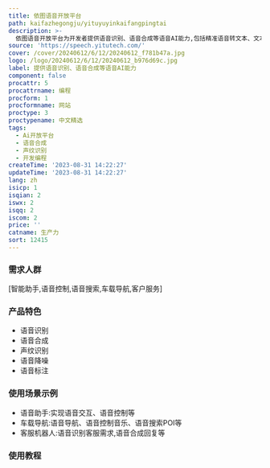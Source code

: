 ```yaml
---
title: 依图语音开放平台
path: kaifazhegongju/yituyuyinkaifangpingtai
description: >-
  依图语音开放平台为开发者提供语音识别、语音合成等语音AI能力,包括精准语音转文本、文本转语音合成、声纹识别、语音增强降噪等服务,支持不同场景下的语音交互应用开发。平台提供高效、灵活的语音AI能力接入方式,可轻松将语音技术应用于各类产品与业务场景。
source: 'https://speech.yitutech.com/'
cover: /cover/20240612/6/12/20240612_f781b47a.jpg
logo: /logo/20240612/6/12/20240612_b976d69c.jpg
label: 提供语音识别、语音合成等语音AI能力
component: false
procattr: 5
procattrname: 编程
procform: 1
procformname: 网站
proctype: 3
proctypename: 中文精选
tags:
  - Ai开放平台
  - 语音合成
  - 声纹识别
  - 开发编程
createTime: '2023-08-31 14:22:27'
updateTime: '2023-08-31 14:22:27'
lang: zh
isicp: 1
isqian: 2
iswx: 2
isqq: 2
iscom: 2
price: ''
catname: 生产力
sort: 12415
---
```




### 需求人群
[智能助手,语音控制,语音搜索,车载导航,客户服务]

### 产品特色
- 语音识别
- 语音合成
- 声纹识别
- 语音降噪
- 语音标注

### 使用场景示例
- 语音助手:实现语音交互、语音控制等
- 车载导航:语音导航、语音控制音乐、语音搜索POI等
- 客服机器人:语音识别客服需求,语音合成回复等

### 使用教程


  
